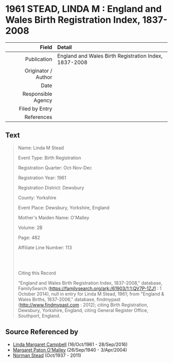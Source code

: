 ﻿---
layout: page
permalink: /sources/s17083797
---

# 1961 STEAD, LINDA M : England and Wales Birth Registration Index, 1837-2008

Field | Detail
---:|:---
Publication | England and Wales Birth Registration Index, 1837-2008
Originator / Author | 
Date | 
Responsible Agency | 
Filed by Entry | 
References | 

## Text

> Name: Linda M Stead
>
> Event Type: Birth Registration
>
> Registration Quarter: Oct-Nov-Dec
>
> Registration Year: 1961
>
> Registration District: Dewsbury
>
> County: Yorkshire
>
> Event Place: Dewsbury, Yorkshire, England
>
> Mother's Maiden Name: O'Malley
>
> Volume: 2B
>
> Page: 482
>
> Affiliate Line Number: 113
>
> <br/>
>
> <br/>
>
> Citing this Record
>
> "England and Wales Birth Registration Index, 1837-2008," database, FamilySearch (https://familysearch.org/ark:/61903/1:1:QV7P-1ZJ1 : 1 October 2014), null in entry for Linda M Stead, 1961; from "England & Wales Births, 1837-2006," database, findmypast (http://www.findmypast.com : 2012); citing Birth Registration, Dewsbury, Yorkshire, England, citing General Register Office, Southport, England.
>

## Source Referenced by

* [Linda Margaret Campbell](../people/@76650284@-linda-margaret-campbell-b1961-10-16-d2016-9-28.md) (16/Oct/1961 - 28/Sep/2016)
* [Margaret Paton O'Malley](../people/@46723082@-margaret-paton-o'malley-b1940-9-26-d2004-4-3.md) (26/Sep/1940 - 3/Apr/2004)
* [Norman Stead](../people/@69808462@-norman-stead-b1937-10-d2011.md) (Oct/1937 - 2011)
